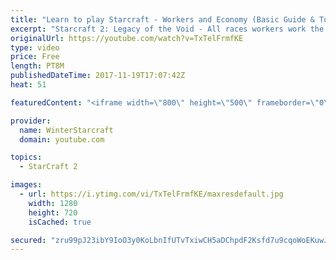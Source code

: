 ```yaml
---
title: "Learn to play Starcraft - Workers and Economy (Basic Guide & Tutorial)"
excerpt: "Starcraft 2: Legacy of the Void - All races workers work the same (mule notwithstanding!)  Wiki on mining: http://wiki.teamliquid.net/starcraft2/Mining_Minerals"
originalUrl: https://youtube.com/watch?v=TxTelFrmfKE
type: video
price: Free
length: PT8M
publishedDateTime: 2017-11-19T17:07:42Z
heat: 51

featuredContent: "<iframe width=\"800\" height=\"500\" frameborder=\"0\" src=\"https://www.youtube.com/embed/TxTelFrmfKE\" allow=\"accelerometer; autoplay; encrypted-media; gyroscope; picture-in-picture\" allowfullscreen></iframe>"

provider:
  name: WinterStarcraft
  domain: youtube.com

topics:
  - StarCraft 2

images:
  - url: https://i.ytimg.com/vi/TxTelFrmfKE/maxresdefault.jpg
    width: 1280
    height: 720
    isCached: true

secured: "zru99pJ23ibY9IoO3y0KoLbnIfUTvTxiwCH5aDChpdF2Ksfd7u9cqoWoEKuwJwrEDVVytkUbmozKNlnWTvUhqmqCAxfFGFu2iAaT5CusMIcQ4KXeFW6nsaHRdOrONGK9znDyMnrmYULa51L67V4BZPOfwcHvt3b658Jjf+QAyPxUdYkO4BqrtZB0iaZ5htgrMU7AUXRNPnpSxNv0PMF9MlO8oOgtyLsePVFH+GaSz+56sN+5TTKpDCdjOoLOPPKybY9xmy75FdEiu4tj7cQxyUJN06QxWEFE+wCPckQ8pqZabnJWGOR+c1aHIdnUMwtjJio6CqIxGYI6ZrbOtze3v+QdwdnmsvLZ4cwuegFhxNUa4h2ekwehXJDOzkCAVJRy/371EhLyKzm+Pm74m07UPfH23YErjOpBUA0fFkGZHIo=;+naFxkNFd6zxRCBJIFm+NA=="
---
```


